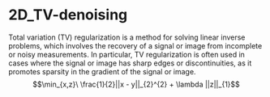 # 2D_TV-denoising
Total variation (TV) regularization is a method for solving linear inverse problems, which involves the recovery of a signal or image from incomplete or noisy measurements. In particular, TV regularization is often used in cases where the signal or image has sharp edges or discontinuities, as it promotes sparsity in the gradient of the signal or image. <br>
$$\min_{x,z}\  \frac{1}{2}||x - y||_{2}^{2} + \lambda ||z||_{1}$$
